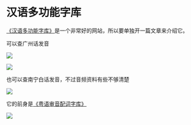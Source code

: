 # 汉语多功能字库

[《汉语多功能字库》](http://humanum.arts.cuhk.edu.hk/Lexis/lexi-mf/)是一个非常好的网站，所以要单独开一篇文章来介绍它。

可以查广州话发音

![](http://pcj4g4ziw.bkt.clouddn.com/image/section2.8/汉库.png)

![](http://pcj4g4ziw.bkt.clouddn.com/image/section2.8/汉库2.png)

也可以查南宁白话发音，不过音频资料有些不够清楚

![](http://pcj4g4ziw.bkt.clouddn.com/image/section2.8/汉库3.png)

它的前身是[《粤语审音配词字库》](http://humanum.arts.cuhk.edu.hk/Lexis/lexi-can/)

![](http://pcj4g4ziw.bkt.clouddn.com/image/section2.8/汉库4.png)


